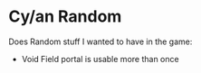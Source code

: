 # Cy/an Random

Does Random stuff I wanted to have in the game:
 - Void Field portal is usable more than once
